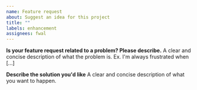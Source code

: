 ```yaml
---
name: Feature request
about: Suggest an idea for this project
title: ""
labels: enhancement
assignees: fwal
---
```


**Is your feature request related to a problem? Please describe.**
A clear and concise description of what the problem is. Ex. I'm always frustrated when [...]

**Describe the solution you'd like**
A clear and concise description of what you want to happen.

